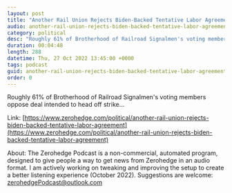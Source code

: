 ```yaml
---
layout: post
title: "Another Rail Union Rejects Biden-Backed Tentative Labor Agreement"
audio: another-rail-union-rejects-biden-backed-tentative-labor-agreement-0
category: political
desc: "Roughly 61% of Brotherhood of Railroad Signalmen's voting members oppose deal intended to head off strike..."
duration: 00:04:48
length: 288
datetime: Thu, 27 Oct 2022 13:45:00 +0000
tags: podcast
guid: another-rail-union-rejects-biden-backed-tentative-labor-agreement-0
order: 0
---
```

Roughly 61% of Brotherhood of Railroad Signalmen's voting members oppose deal intended to head off strike...

Link: [https://www.zerohedge.com/political/another-rail-union-rejects-biden-backed-tentative-labor-agreement](https://www.zerohedge.com/political/another-rail-union-rejects-biden-backed-tentative-labor-agreement)

About: The Zerohedge Podcast is a non-commercial, automated program, designed to give people a way to get news from Zerohedge in an audio format.  I am actively working on tweaking and improving the setup to create a better listening experience (October 2022).  Suggestions are welcome: [zerohedgePodcast@outlook.com](mailto:zerohedgePodcast@outlook.com)